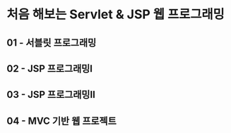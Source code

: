 # 처음 해보는 Servlet & JSP 웹 프로그래밍


## 01 - 서블릿 프로그래밍
## 02 - JSP 프로그래밍I
## 03 - JSP 프로그래밍II
## 04 - MVC 기반 웹 프로젝트
